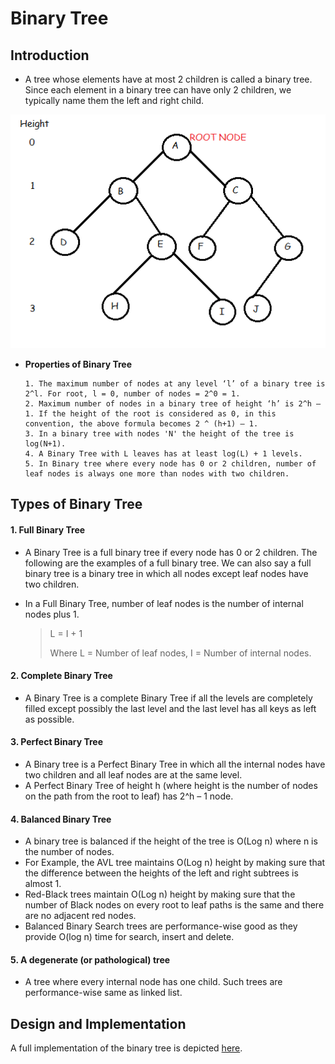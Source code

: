 # Binary Tree

## Introduction

- A tree whose elements have at most 2 children is called a binary tree. Since each element in a binary tree can have only 2 children, we typically name them the left and right child.

![Binary Tree](/assets/binary_tree.png)

- **Properties of Binary Tree**

      1. The maximum number of nodes at any level ‘l’ of a binary tree is 2^l. For root, l = 0, number of nodes = 2^0 = 1.
      2. Maximum number of nodes in a binary tree of height ‘h’ is 2^h – 1. If the height of the root is considered as 0, in this convention, the above formula becomes 2 ^ (h+1) – 1.
      3. In a binary tree with nodes 'N' the height of the tree is log(N+1).
      4. A Binary Tree with L leaves has at least log(L) + 1 levels.
      5. In Binary tree where every node has 0 or 2 children, number of leaf nodes is always one more than nodes with two children.
          
## Types of Binary Tree

#### 1. Full Binary Tree

- A Binary Tree is a full binary tree if every node has 0 or 2 children. The following are the examples of a full binary tree. We can also say a full binary tree is a binary tree in which all nodes except leaf nodes have two children.

- In a Full Binary Tree, number of leaf nodes is the number of internal nodes plus 1.
  >  L = I + 1
  >
  > Where L = Number of leaf nodes, I = Number of internal nodes.
  
#### 2. Complete Binary Tree

- A Binary Tree is a complete Binary Tree if all the levels are completely filled except possibly the last level and the last level has all keys as left as possible.


#### 3. Perfect Binary Tree 

- A Binary tree is a Perfect Binary Tree in which all the internal nodes have two children and all leaf nodes are at the same level.
- A Perfect Binary Tree of height h (where height is the number of nodes on the path from the root to leaf) has 2^h – 1 node.


#### 4. Balanced Binary Tree

- A binary tree is balanced if the height of the tree is O(Log n) where n is the number of nodes. 
- For Example, the AVL tree maintains O(Log n) height by making sure that the difference between the heights of the left and right subtrees is almost 1. 
- Red-Black trees maintain O(Log n) height by making sure that the number of Black nodes on every root to leaf paths is the same and there are no adjacent red nodes. 
- Balanced Binary Search trees are performance-wise good as they provide O(log n) time for search, insert and delete.

#### 5. A degenerate (or pathological) tree 

- A tree where every internal node has one child. Such trees are performance-wise same as linked list.


## Design and Implementation

A full implementation of the binary tree is depicted [here](https://github.com/tabassum-khan/Data-Structures-and-Algorithms/blob/master/trees/BinaryTree.java).
